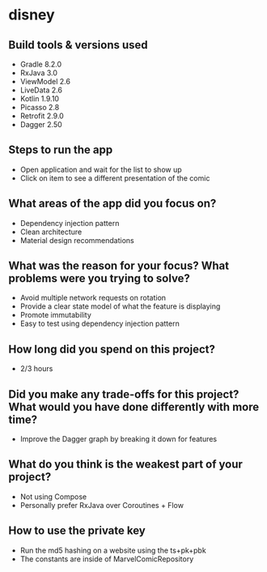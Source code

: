 # disney

## Build tools & versions used
- Gradle 8.2.0
- RxJava 3.0
- ViewModel 2.6
- LiveData 2.6
- Kotlin 1.9.10
- Picasso 2.8
- Retrofit 2.9.0
- Dagger 2.50

## Steps to run the app
- Open application and wait for the list to show up
- Click on item to see a different presentation of the comic

## What areas of the app did you focus on?
- Dependency injection pattern
- Clean architecture
- Material design recommendations

## What was the reason for your focus? What problems were you trying to solve?
- Avoid multiple network requests on rotation
- Provide a clear state model of what the feature is displaying
- Promote immutability
- Easy to test using dependency injection pattern

## How long did you spend on this project?
- 2/3 hours

## Did you make any trade-offs for this project? What would you have done differently with more time?
- Improve the Dagger graph by breaking it down for features

## What do you think is the weakest part of your project?
- Not using Compose
- Personally prefer RxJava over Coroutines + Flow

## How to use the private key
- Run the md5 hashing on a website using the ts+pk+pbk
- The constants are inside of MarvelComicRepository
